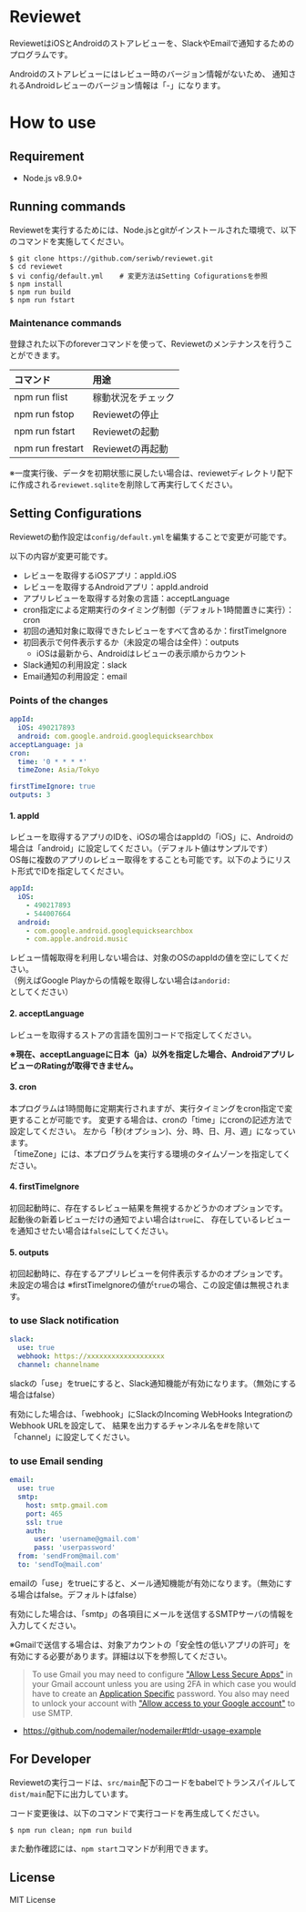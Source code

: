 # Reviewet

ReviewetはiOSとAndroidのストアレビューを、SlackやEmailで通知するためのプログラムです。

Androidのストアレビューにはレビュー時のバージョン情報がないため、
通知されるAndroidレビューのバージョン情報は「-」になります。


# How to use

## Requirement

- Node.js v8.9.0+


## Running commands

Reviewetを実行するためには、Node.jsとgitがインストールされた環境で、以下のコマンドを実施してください。

```
$ git clone https://github.com/seriwb/reviewet.git
$ cd reviewet
$ vi config/default.yml    # 変更方法はSetting Cofigurationsを参照
$ npm install
$ npm run build
$ npm run fstart
```

### Maintenance commands

登録された以下のforeverコマンドを使って、Reviewetのメンテナンスを行うことができます。

| コマンド          | 用途     |
| :--------------- | :------------- |
| npm run flist    | 稼動状況をチェック |
| npm run fstop    | Reviewetの停止    |
| npm run fstart   | Reviewetの起動    |
| npm run frestart | Reviewetの再起動  |


※一度実行後、データを初期状態に戻したい場合は、reviewetディレクトリ配下に作成される```reviewet.sqlite```を削除して再実行してください。



## Setting Configurations

Reviewetの動作設定は```config/default.yml```を編集することで変更が可能です。

以下の内容が変更可能です。

- レビューを取得するiOSアプリ：appId.iOS
- レビューを取得するAndroidアプリ：appId.android
- アプリレビューを取得する対象の言語：acceptLanguage
- cron指定による定期実行のタイミング制御（デフォルト1時間置きに実行）：cron
- 初回の通知対象に取得できたレビューをすべて含めるか：firstTimeIgnore
- 初回表示で何件表示するか（未設定の場合は全件）：outputs
  - iOSは最新から、Androidはレビューの表示順からカウント
- Slack通知の利用設定：slack
- Email通知の利用設定：email

### Points of the changes

```yaml
appId:
  iOS: 490217893
  android: com.google.android.googlequicksearchbox
acceptLanguage: ja
cron:
  time: '0 * * * *'
  timeZone: Asia/Tokyo

firstTimeIgnore: true
outputs: 3
```

#### 1. appId  

レビューを取得するアプリのIDを、iOSの場合はappIdの「iOS」に、Androidの場合は「android」に設定してください。（デフォルト値はサンプルです）  
OS毎に複数のアプリのレビュー取得をすることも可能です。以下のようにリスト形式でIDを指定してください。

```yaml
appId:
  iOS:
    - 490217893
    - 544007664
  android:
    - com.google.android.googlequicksearchbox
    - com.apple.android.music
```

レビュー情報取得を利用しない場合は、対象のOSのappIdの値を空にしてください。  
（例えばGoogle Playからの情報を取得しない場合は```andorid: ```としてください）

#### 2. acceptLanguage

レビューを取得するストアの言語を国別コードで指定してください。

**※現在、acceptLanguageに日本（ja）以外を指定した場合、AndroidアプリレビューのRatingが取得できません。**

#### 3. cron

本プログラムは1時間毎に定期実行されますが、実行タイミングをcron指定で変更することが可能です。
変更する場合は、cronの「time」にcronの記述方法で設定してください。
左から「秒(オプション)、分、時、日、月、週」になっています。  
「timeZone」には、本プログラムを実行する環境のタイムゾーンを指定してください。

#### 4. firstTimeIgnore

初回起動時に、存在するレビュー結果を無視するかどうかのオプションです。  
起動後の新着レビューだけの通知でよい場合は`true`に、
存在しているレビューを通知させたい場合は`false`にしてください。

#### 5. outputs

初回起動時に、存在するアプリレビューを何件表示するかのオプションです。  
未設定の場合は
※firstTimeIgnoreの値が`true`の場合、この設定値は無視されます。

### to use Slack notification

```yaml
slack:
  use: true
  webhook: https://xxxxxxxxxxxxxxxxxxx
  channel: channelname
```

slackの「use」をtrueにすると、Slack通知機能が有効になります。（無効にする場合はfalse）

有効にした場合は、「webhook」にSlackのIncoming WebHooks IntegrationのWebhook URLを設定して、
結果を出力するチャンネル名を#を除いて「channel」に設定してください。


### to use Email sending

```yaml
email:
  use: true
  smtp:
    host: smtp.gmail.com
    port: 465
    ssl: true
    auth:
      user: 'username@gmail.com'
      pass: 'userpassword'
  from: 'sendFrom@mail.com'
  to: 'sendTo@mail.com'
```

emailの「use」をtrueにすると、メール通知機能が有効になります。（無効にする場合はfalse。デフォルトはfalse）

有効にした場合は、「smtp」の各項目にメールを送信するSMTPサーバの情報を入力してください。

※Gmailで送信する場合は、対象アカウントの「安全性の低いアプリの許可」を有効にする必要があります。詳細は以下を参照してください。

> To use Gmail you may need to configure ["Allow Less Secure Apps"](https://www.google.com/settings/security/lesssecureapps) in your Gmail account unless you are using 2FA in which case you would have to create an [Application Specific](https://security.google.com/settings/security/apppasswords) password. You also may need to unlock your account with ["Allow access to your Google account"](https://accounts.google.com/DisplayUnlockCaptcha) to use SMTP.

- https://github.com/nodemailer/nodemailer#tldr-usage-example


## For Developer

Reviewetの実行コードは、`src/main`配下のコードをbabelでトランスパイルして`dist/main`配下に出力しています。

コード変更後は、以下のコマンドで実行コードを再生成してください。

```
$ npm run clean; npm run build
```

また動作確認には、`npm start`コマンドが利用できます。


## License

MIT License
